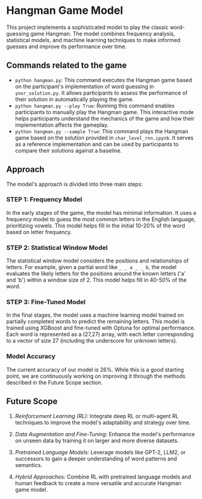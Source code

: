 # Hangman Game Model

This project implements a sophisticated model to play the classic word-guessing game Hangman. The model combines frequency analysis, statistical models, and machine learning techniques to make informed guesses and improve its performance over time.

## Commands related to the game

- `python hangman.py`: This command executes the Hangman game based on the participant's implementation of word guessing in `your_solution.py`. It allows participants to assess the performance of their solution in automatically playing the game.
- `python hangman.py --play True`: Running this command enables participants to manually play the Hangman game. This interactive mode helps participants understand the mechanics of the game and how their implementation affects the gameplay.
- `python hangman.py --sample True`: This command plays the Hangman game based on the solution provided in `char_level_rnn.ipynb`. It serves as a reference implementation and can be used by participants to compare their solutions against a baseline.

## Approach

The model's approach is divided into three main steps:

### STEP 1: Frequency Model
In the early stages of the game, the model has minimal information. It uses a frequency model to guess the most common letters in the English language, prioritizing vowels. This model helps fill in the initial 10-20% of the word based on letter frequency.

### STEP 2: Statistical Window Model
The statistical window model considers the positions and relationships of letters. For example, given a partial word like `_ _ a _ _ b`, the model evaluates the likely letters for the positions around the known letters ('a' and 'b') within a window size of 2. This model helps fill in 40-50% of the word.

### STEP 3: Fine-Tuned Model
In the final stages, the model uses a machine learning model trained on partially completed words to predict the remaining letters. This model is trained using XGBoost and fine-tuned with Optuna for optimal performance. Each word is represented as a (27,27) array, with each letter corresponding to a vector of size 27 (including the underscore for unknown letters).

### Model Accuracy
The current accuracy of our model is 26%. While this is a good starting point, we are continuously working on improving it through the methods described in the Future Scope section.

## Future Scope

1. *Reinforcement Learning (RL):* Integrate deep RL or multi-agent RL techniques to improve the model's adaptability and strategy over time.

2. *Data Augmentation and Fine-Tuning:* Enhance the model's performance on unseen data by training it on larger and more diverse datasets.

3. *Pretrained Language Models:* Leverage models like GPT-2, LLM2, or successors to gain a deeper understanding of word patterns and semantics.

4. *Hybrid Approaches:* Combine RL with pretrained language models and human feedback to create a more versatile and accurate Hangman game model.
